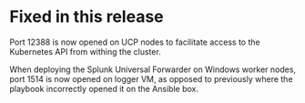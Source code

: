 # Fixed in this release

Port 12388 is now opened on UCP nodes to facilitate access to the Kubernetes API from withing the cluster.

When deploying the Splunk Universal Forwarder on Windows worker nodes, port 1514 is now opened on logger VM, as opposed to previously where the playbook incorrectly opened it on the Ansible box.